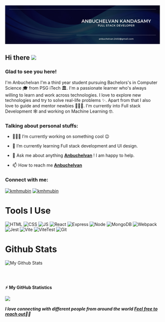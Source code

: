 ![Banner](https://github.com/anbuchelvan24/anbuchelvan24/blob/master/assets/GithubBanner.jpg)

<!-- welcome message -->
<h2>Hi there <img src="https://media.giphy.com/media/hvRJCLFzcasrR4ia7z/giphy.gif" width="25px"></h2>

<h3>Glad to see you here!</h3>

<!-- About me -->
<p>
I'm Anbuchelvan I'm a third year student pursuing Bachelors's in Computer Science 🎓 from PSG iTech 🏛. I'm a passionate learner who's always willing to learn and work across technologies. I love to explore new technologies and try to solve real-life problems ✨. Apart from that I also love to guide and mentor newbies 👨🏻‍💻. I'm currently into Full stack Development 🕸️ and working on Machine Learning 🤓.
</p>

<!-- Personal Stuffs -->
<h3> Talking about personal stuffs:</h3>

- 👨🏽‍💻 I’m currently working on something cool 😉

- 🌱 I’m currently learning Full stack development and UI design.

- 💬 Ask me about anything **[Anbuchelvan](https://linktr.ee/anbuchelvan)** ! I am happy to help.

- 📫 How to reach me **[Anbuchelvan](https://linktr.ee/anbuchelvan)**

<!-- Connect with me -->
<h3 align="left">Connect with me:</h3>
<p align="left">

<a href="https://linkedin.com/in/anbuchelvank" target="blank"><img align="center" src="https://github.com/kmhmubin/kmhmubin/blob/master/assets/linkedin.svg" alt="kmhmubin" height="30" width="30" /></a>
<a href="https://instagram.com/anbuchelvan_24" target="blank"><img align="center" src="https://github.com/kmhmubin/kmhmubin/blob/master/assets/instagram.svg" alt="kmhmubin" height="30" width="30" /></a>
</p>

# Tools I Use
![HTML](https://img.shields.io/badge/html-mu?style=for-the-badge&logo=html5&logoColor=%23E34F26&labelColor=black&color=black)
![CSS](https://img.shields.io/badge/css-ss?style=for-the-badge&logo=css3&logoColor=%231572B6&labelColor=black&color=black)
![JS](https://img.shields.io/badge/javascript-lang?style=for-the-badge&logo=javascript&logoColor=%23F7DF1E&labelColor=black&color=black)
![React](https://img.shields.io/badge/React-library?style=for-the-badge&logo=react&logoColor=%2361DAFB&labelColor=black&color=black)
![Express](https://img.shields.io/badge/express-framework?style=for-the-badge&logo=express&logoColor=%23FFFFFF&labelColor=black&color=black)
![Node](https://img.shields.io/badge/node-js?style=for-the-badge&logo=nodedotjs&logoColor=%23339933&labelColor=black&color=black)
![MongoDB](https://img.shields.io/badge/mongodb-db?style=for-the-badge&logo=mongodb&logoColor=%2347A248&labelColor=black&color=black)
![Webpack](https://img.shields.io/badge/Webpack-bundler?style=for-the-badge&logo=webpack&logoColor=%238DD6F9&labelColor=black&color=black)
![Jest](https://img.shields.io/badge/jest-fw?style=for-the-badge&logo=jest&logoColor=%23C21325&labelColor=black&color=black)
![Vite](https://img.shields.io/badge/vite-tool?style=for-the-badge&logo=vite&logoColor=%23646CFF&labelColor=black&color=black)
![ViteTest](https://img.shields.io/badge/vitest-tool?style=for-the-badge&logo=vitest&logoColor=%236E9F18&labelColor=black&color=black)
![Git](https://img.shields.io/badge/git-vc?style=for-the-badge&logo=git&logoColor=%23F05032&labelColor=black&color=black)


# Github Stats

![My Github Stats](https://github-readme-stats.vercel.app/api?username=anbuchelvan24&show_icons=true&theme=dark)


<br />
<!--START_SECTION:waka-->
<!--END_SECTION:waka-->

<br />

<!-- GitHub stats -->
<b>⚡ My GitHub Statistics</b>

<p>
<!-- GitHub Stats -->
<!-- <img height="180em" src="https://github-readme-stats.vercel.app/api?username=anbuchelvan24&show_icons=true&hide_border=true" /> -->

<!-- Most Used Languages -->
<img height="180em" src="https://github-readme-stats.vercel.app/api/top-langs/?username=anbuchelvan24&exclude_repo=KNN-Image-Classification&show_icons=true&hide_border=true&layout=compact&langs_count=8"/>
</p>

<em><b>I love connecting with different people from around the world <a href="https://linktr.ee/anbuchelvan"> Feel free to reach out</a>🏃‍♂️</b></em>
